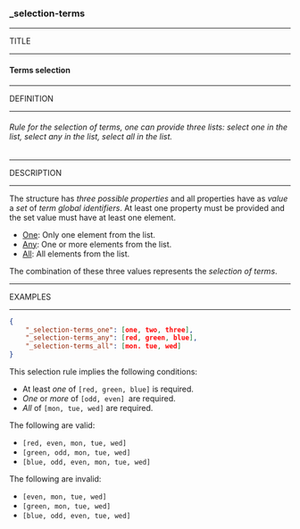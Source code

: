 ### _selection-terms



------
TITLE

------

#### Terms selection



------
DEFINITION

------

###### Rule for the selection of terms, one can provide three lists: select one in the list, select any in the list, select all in the list.



------
DESCRIPTION

------

The structure has *three possible properties* and all properties have as *value* a *set* of *term global identifiers*. At least one property must be provided and the set value must have at least one element.

- [One](_selection-terms_one): Only one element from the list.
- [Any](_selection-terms_any): One or more elements from the list.
- [All](_selection-terms_all): All elements from the list.

The combination of these three values represents the *selection of terms*.



------
EXAMPLES

------

```json
{
	"_selection-terms_one": [one, two, three],
	"_selection-terms_any": [red, green, blue],
	"_selection-terms_all": [mon. tue, wed]
}
```

This selection rule implies the following conditions:

- At least *one* of `[red, green, blue]` is required.
- *One* or *more* of `[odd, even] `are required.
- *All* of `[mon, tue, wed]` are required.

The following are valid:

- `[red, even, mon, tue, wed]`
- `[green, odd, mon, tue, wed]`
- `[blue, odd, even, mon, tue, wed]`

The following are invalid:

- `[even, mon, tue, wed]`
- `[green, mon, tue, wed]`
- `[blue, odd, even, tue, wed]`